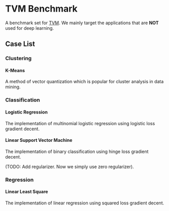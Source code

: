 # TVM Benchmark
A benchmark set for [TVM](https://github.com/dmlc/tvm). We mainly target the applications that are **NOT** used for deep learning.

## Case List
### Clustering
#### K-Means
A method of vector quantization which is popular for cluster analysis in data mining.

### Classification
#### Logistic Regression
The implementation of multinomial logistic regression using logistic loss gradient decent.

#### Linear Support Vector Machine
The implementation of binary classification using hinge loss gradient decent.

(TODO: Add regularizer. Now we simply use zero regularizer).

### Regression
#### Linear Least Square
The implementation of linear regression using squared loss gradient decent.

